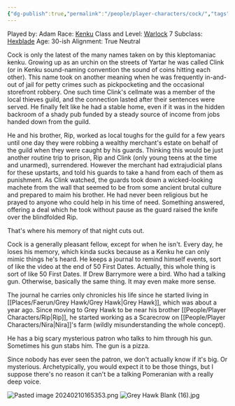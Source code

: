 ```yaml
---
{"dg-publish":true,"permalink":"/people/player-characters/cock/","tags":["Character","Faerun","GreyHawk","PC"]}
---
```


Played by: Adam
Race: [Kenku](http://dnd5e.wikidot.com/lineage:kenku)
Class and Level: [Warlock](http://dnd5e.wikidot.com/warlock) 7
Subclass: [Hexblade](http://dnd5e.wikidot.com/warlock:hexblade)
Age: 30-ish
Alignment: True Neutral

Cock is only the latest of the many names taken on by this kleptomaniac kenku.  Growing up as an urchin on the streets of Yartar he was called Clink (or in Kenku sound-naming convention the sound of coins hitting each other).  This name took on another meaning when he was frequently in-and-out of jail for petty crimes such as pickpocketing and the occasional storefront robbery.  One such time Clink's cellmate was a member of the local thieves guild, and the connection lasted after their sentences were served.  He finally felt like he had a stable home, even if it was in the hidden backroom of a shady pub funded by a steady source of income from jobs handed down from the guild.  

He and his brother, Rip, worked as local toughs for the guild for a few years until one day they were robbing a wealthy merchant's estate on behalf of the guild when they were caught by his guards.  Thinking this would be just another routine trip to prison, Rip and Clink (only young teens at the time and unarmed), surrendered.  However the merchant had extrajudicial plans for these upstarts, and told his guards to take a hand from each of them as punishment.  As Clink watched, the guards took down a wicked-looking machete from the wall that seemed to be from some ancient brutal culture and prepared to maim his brother.  He had never been religious but he prayed to anyone who could help in his time of need.  Something answered, offering a deal which he took without pause as the guard raised the knife over the blindfolded Rip.  

That's where his memory of that night cuts out.  

Cock is a generally pleasant fellow, except for when he isn't. Every day, he loses his memory, which kinda sucks because as a Kenku he can only mimic things he's heard. He keeps a journal to remind himself events, sort of like the video at the end of 50 First Dates. Actually, this whole thing is sort of like 50 First Dates. If Drew Barrymore were a bird. Who had a talking gun. Otherwise, basically the same thing. It may even make more sense. 

The journal he carries only chronicles his life since he started living in [[Places/Faerun/Grey Hawk/Grey Hawk\|Grey Hawk]], which was about a year ago. Since moving to Grey Hawk to be near his brother [[People/Player Characters/Rip\|Rip]], he started working as a Scarecrow on [[People/Player Characters/Nira\|Nira]]'s farm (wildly misunderstanding the whole concept). 

He has a big scary mysterious patron who talks to him through his gun. Sometimes his gun stabs him. The gun is a pizza. 

Since nobody has ever seen the patron, we don't actually know if it's big. Or mysterious. Archetypically, you would expect it to be those things, but I suppose there's no reason it can't be a talking Pomeranian with a really deep voice.



![Pasted image 20240210165353.png](/img/user/Z_Attachments/Pasted%20image%2020240210165353.png)
![Grey Hawk Blank (16).jpg](/img/user/Z_Attachments/Grey%20Hawk%20Blank%20(16).jpg)